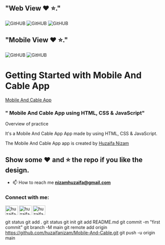 ## "Web View :heart:  :star:."
<img src="./img/1.web.png" alt="GitHUB" align="center" >
<img src="./img/2.web.png" alt="GitHUB" align="center" >
<img src="./img/3.web.png" alt="GitHUB" align="center" >

## "Mobile View :heart:  :star:."
<img src="./img/responsive.png" alt="GitHUB" align="center" >
<img src="./img/responsive.2.png" alt="GitHUB" align="center" >


# Getting Started with Mobile And Cable App

<a href="https://huzaifanizam.github.io/Mobile-And-Cable/">Mobile And Cable App</a>


### " Mobile And Cable App using HTML, CSS &amp; JavaScript"


Overview of practice

It's a  Mobile And Cable App App made by using HTML, CSS &amp; JavaScript.

The Mobile And Cable App app is created by [Huzaifa Nizam](https://www.linkedin.com/in/huzaifa-nizam-741631264) 

## Show some :heart: and :star: the repo if you like the design.

- 📫 How to reach me **nizamhuzaifa@gmail.com**


<h3 align="left">Connect with me:</h3>
<p align="left">
<a href="https://linkedin.com/in/huzaifa nizam" target="blank"><img align="center" src="https://raw.githubusercontent.com/rahuldkjain/github-profile-readme-generator/master/src/images/icons/Social/linked-in-alt.svg" alt="huzaifa nizam" height="30" width="40" /></a>
<a href="https://fb.com/huzaifa nizam" target="blank"><img align="center" src="https://raw.githubusercontent.com/rahuldkjain/github-profile-readme-generator/master/src/images/icons/Social/facebook.svg" alt="huzaifa nizam" height="30" width="40" /></a>
<a href="https://instagram.com/huzaifa_nizam" target="blank"><img align="center" src="https://raw.githubusercontent.com/rahuldkjain/github-profile-readme-generator/master/src/images/icons/Social/instagram.svg" alt="huzaifa_nizam" height="30" width="40" /></a>
</p>

git status
git add .
git status
git init
git add README.md
git commit -m "first commit"
git branch -M main
git remote add origin https://github.com/huzaifanizam/Mobile-And-Cable.git
git push -u origin main